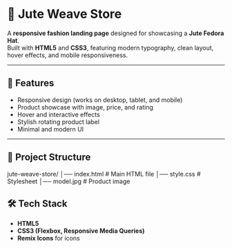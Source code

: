 # 🧵 Jute Weave Store

A **responsive fashion landing page** designed for showcasing a **Jute Fedora Hat**.  
Built with **HTML5** and **CSS3**, featuring modern typography, clean layout, hover effects, and mobile responsiveness.

---

## 🚀 Features
- Responsive design (works on desktop, tablet, and mobile)  
- Product showcase with image, price, and rating  
- Hover and interactive effects  
- Stylish rotating product label  
- Minimal and modern UI  

---

## 📂 Project Structure
jute-weave-store/
│── index.html # Main HTML file
│── style.css # Stylesheet
│── model.jpg # Product image

## 🛠️ Tech Stack
- **HTML5**  
- **CSS3 (Flexbox, Responsive Media Queries)**  
- **Remix Icons** for icons  
